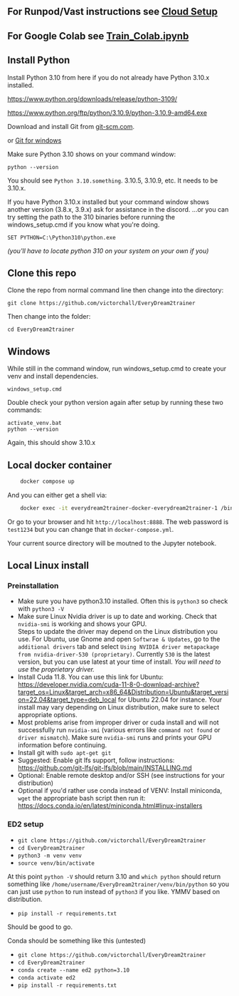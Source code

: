 ## For Runpod/Vast instructions see [Cloud Setup](/doc/CLOUD_SETUP.md)
## For Google Colab see [Train_Colab.ipynb](/Train_Colab.ipynb)

## Install Python

Install Python 3.10 from here if you do not already have Python 3.10.x installed.

https://www.python.org/downloads/release/python-3109/

https://www.python.org/ftp/python/3.10.9/python-3.10.9-amd64.exe

Download and install Git from [git-scm.com](https://git-scm.com/).

or [Git for windows](https://gitforwindows.org/)

Make sure Python 3.10 shows on your command window:

    python --version

You should see ```Python 3.10.something```.  3.10.5, 3.10.9, etc.  It needs to be 3.10.x.

If you have Python 3.10.x installed but your command window shows another version (3.8.x, 3.9.x) ask for assistance in the discord.
...or you can try setting the path to the 310 binaries before running the windows_setup.cmd if you know what you're doing.

    SET PYTHON=C:\Python310\python.exe

*(you'll have to locate python 310 on your system on your own if you)*

## Clone this repo
Clone the repo from normal command line then change into the directory:

    git clone https://github.com/victorchall/EveryDream2trainer

Then change into the folder:

    cd EveryDream2trainer

## Windows

While still in the command window, run windows_setup.cmd to create your venv and install dependencies.

    windows_setup.cmd

Double check your python version again after setup by running these two commands:

    activate_venv.bat
    python --version

Again, this should show 3.10.x

## Local docker container

```sh
    docker compose up
```

And you can either get a shell via:
```sh
    docker exec -it everydream2trainer-docker-everydream2trainer-1 /bin/bash
```

Or go to your browser and hit `http://localhost:8888`. The web password is
`test1234` but you can change that in `docker-compose.yml`.

Your current source directory will be moutned to the Jupyter notebook.

## Local Linux install

### Preinstallation
* Make sure you have python3.10 installed.  Often this is `python3` so check with `python3 -V`
* Make sure Linux Nvidia driver is up to date and working. 
Check that `nvidia-smi` is working and shows your GPU.  
Steps to update the driver may depend on the Linux distribution you use.  For Ubuntu, use Gnome and open `Softwrae & Updates`, go to the `additional drivers` tab and select `Using NVIDIA driver metapackage from nvidia-driver-530 (proprietary)`.  Currently `530` is the latest version, but you can use latest at your time of install.
*You will need to use the proprietary driver.*
* Install Cuda 11.8. You can use this link for Ubuntu: https://developer.nvidia.com/cuda-11-8-0-download-archive?target_os=Linux&target_arch=x86_64&Distribution=Ubuntu&target_version=22.04&target_type=deb_local for Ubuntu 22.04 for instance.  Your install may vary depending on Linux distribution, make sure to select appropriate options.
* Most problems arise from improper driver or cuda install and will not successfully run `nvidia-smi` (various errors like `command not found` or `driver mismatch`).  Make sure `nvidia-smi` runs and prints your GPU information before continuing.
* Install git with `sudo apt-get git`
* Suggested: Enable git lfs support, follow instructions: https://github.com/git-lfs/git-lfs/blob/main/INSTALLING.md
* Optional: Enable remote desktop and/or SSH (see instructions for your distribution)
* Optional if you'd rather use conda instead of VENV: Install miniconda, `wget` the appropriate bash script then run it: https://docs.conda.io/en/latest/miniconda.html#linux-installers

### ED2 setup
* `git clone https://github.com/victorchall/EveryDream2trainer`
* `cd EveryDream2trainer`
* `python3 -m venv venv`
* `source venv/bin/activate`

At this point `python -V` should return 3.10 and `which python` should return something like `/home/username/EveryDream2trainer/venv/bin/python` so you can just use `python` to run instead of `python3` if you like.  YMMV based on distribution.
* `pip install -r requirements.txt`

Should be good to go.

Conda should be something like this (untested)
* `git clone https://github.com/victorchall/EveryDream2trainer`
* `cd EveryDream2trainer`
* `conda create --name ed2 python=3.10`
* `conda activate ed2`
* `pip install -r requirements.txt`
